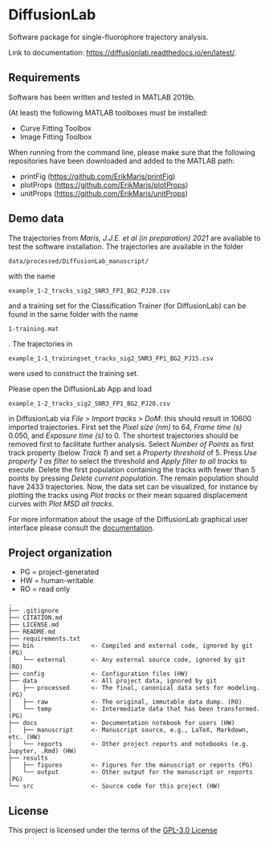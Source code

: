 # DiffusionLab
Software package for single-fluorophore trajectory analysis.

Link to documentation: https://diffusionlab.readthedocs.io/en/latest/.

## Requirements

Software has been written and tested in MATLAB 2019b.

(At least) the following MATLAB toolboxes must be installed:
- Curve Fitting Toolbox
- Image Fitting Toolbox

When running from the command line, please make sure that the following repositories have been downloaded and added to the MATLAB path:
- printFig (https://github.com/ErikMaris/printFig)
- plotProps (https://github.com/ErikMaris/plotProps)
- unitProps (https://github.com/ErikMaris/unitProps)

## Demo data

The trajectories from *Maris, J.J.E. et al (in preparation) 2021* are available to test the software installation. The trajectories are available in  the folder 
```
data/processed/DiffusionLab_manuscript/
```
with the name 
```
example_1-2_tracks_sig2_SNR3_FP1_BG2_PJ20.csv
```
and a training set for the Classification Trainer (for DiffusionLab) can be found in the same folder with the name 
```
1-training.mat
```
. The trajectories in 
```
example_1-1_trainingset_tracks_sig2_SNR3_FP1_BG2_PJ15.csv
```
were used to construct the training set.

Please open the DiffusionLab App and load 
```
example_1-2_tracks_sig2_SNR3_FP1_BG2_PJ20.csv
```
in DiffusionLab via *File* > *Import tracks* > *DoM*: this should result in 10600 imported trajectories. First set the *Pixel size (nm)* to 64, *Frame time (s)* 0.050, and *Exposure time (s)* to 0. The shortest trajectories should be removed first to facilitate further analysis. Select *Number of Points* as first track property (below *Track 1*) and set a *Property threshold* of 5. Press *Use property 1 as filter* to select the threshold and *Apply filter to all tracks* to execute. Delete the first population containing the tracks with fewer than 5 points by pressing *Delete current population*. The remain population should have 2433 trajectories. Now, the data set can be visualized, for instance by plotting the tracks using *Plot tracks* or their mean squared displacement curves with *Plot MSD all tracks*.

For more information about the usage of the DiffusionLab graphical user interface please consult the [documentation](https://diffusionlab.readthedocs.io/en/latest/).

## Project organization
- PG = project-generated
- HW = human-writable
- RO = read only
```
.
├── .gitignore
├── CITATION.md
├── LICENSE.md
├── README.md
├── requirements.txt
├── bin                <- Compiled and external code, ignored by git (PG)
│   └── external       <- Any external source code, ignored by git (RO)
├── config             <- Configuration files (HW)
├── data               <- All project data, ignored by git
│   ├── processed      <- The final, canonical data sets for modeling. (PG)
│   ├── raw            <- The original, immutable data dump. (RO)
│   └── temp           <- Intermediate data that has been transformed. (PG)
├── docs               <- Documentation notebook for users (HW)
│   ├── manuscript     <- Manuscript source, e.g., LaTeX, Markdown, etc. (HW)
│   └── reports        <- Other project reports and notebooks (e.g. Jupyter, .Rmd) (HW)
├── results
│   ├── figures        <- Figures for the manuscript or reports (PG)
│   └── output         <- Other output for the manuscript or reports (PG)
└── src                <- Source code for this project (HW)

```


## License

This project is licensed under the terms of the [GPL-3.0 License](/LICENSE.md)
